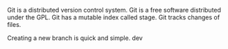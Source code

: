 Git is a distributed version control system.
Git is a free software distributed under the GPL.
Git has a mutable index called stage.
Git tracks changes of files.

Creating a new branch is quick and simple.
dev

